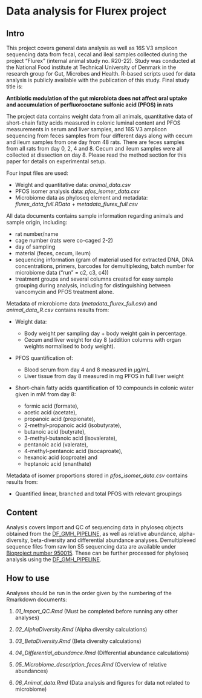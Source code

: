 Data analysis for Flurex project
================

## Intro

This project covers general data analysis as well as 16S V3 amplicon sequencing data from fecal, cecal
and ileal samples collected during the project “Flurex” (internal animal
study no. R20-22). Study was conducted at the National Food institute at
Technical University of Denmark in the research group for Gut, Microbes
and Health. R-based scripts used for data analysis is publicly available
with the publication of this study. Final study title is:

**Antibiotic modulation of the gut microbiota does not affect oral uptake and accumulation of perfluorooctane sulfonic acid (PFOS) in rats**

The project data contains weight data from all animals, quantitative data of short-chain fatty acids measured in colonic luminal content and PFOS measurements in serum and liver samples, and 16S V3 amplicon sequencing from feces samples from four different days along with cecum and ileum samples from one day from 48
rats. There are feces samples from all rats from day 0, 2, 4 and 8.
Cecum and ileum samples were all collected at dissection on day 8.
Please read the method section for this paper for details on
experimental setup.

Four input files are used:
 - Weight and quantitative data: *animal_data.csv*
 - PFOS isomer analysis data: *pfos_isomer_data.csv*
 - Microbiome data as phyloseq element and metadata: *flurex_data_full.RData* + *metadata_flurex_full.csv* 

All data documents contains sample information regarding animals and sample
origin, including:

- rat number/name
- cage number (rats were co-caged 2-2)
- day of sampling
- material (feces, cecum, ileum)
- sequencing information (gram of material used for extracted DNA, DNA
  concentrations, primers, barcodes for demultiplexing, batch number for microbiome data
  (“run” = c2, c3, c4))
- treatment groups and several columns created for easy sample grouping
  during analysis, including for distinguishing between vancomycin and
  PFOS treatment alone.

Metadata of microbiome data (*metadata_flurex_full.csv*) and *animal_data_R.csv* contains results from:

- Weight data:

  - Body weight per sampling day + body weight gain in percentage.
  - Cecum and liver weight for day 8 (addition columns with organ
    weights normalised to body weight).

- PFOS quantification of:

  - Blood serum from day 4 and 8 measured in µg/mL
  - Liver tissue from day 8 measured in mg PFOS in full liver weight

- Short-chain fatty acids quantification of 10 compounds in colonic
  water given in mM from day 8:

  - formic acid (formate),
  - acetic acid (acetate),
  - propanoic acid (propionate),
  - 2-methyl-propanoic acid (isobutyrate),
  - butanoic acid (butyrate),
  - 3-methyl-butanoic acid (isovalerate),
  - pentanoic acid (valerate),
  - 4-methyl-pentanoic acid (isocaproate),
  - hexanoic acid (coproate) and
  - heptanoic acid (enanthate)

Metadata of isomer proportions stored in *pfos_isomer_data.csv* contains
results from:

- Quantified linear, branched and total PFOS with relevant groupings

## Content

Analysis covers Import and QC of sequencing data in phyloseq objects
obtained from the
[DF_GMH_PIPELINE](https://github.com/MSMortensen/DF_GMH_pipeline), as
well as relative abundance, alpha-diversity, beta-diversity and
differential abundance analyses. Demultiplexed sequence files from raw
Ion S5 sequencing data are available under [Bioproject number
950015](http://www.ncbi.nlm.nih.gov/bioproject/950015). These can be
further processed for phyloseq analysis using the
[DF_GMH_PIPELINE](https://github.com/MSMortensen/DF_GMH_pipeline).

## How to use

Analyses should be run in the order given by the numbering of the
Rmarkdown documents:

1.  *01_Import_QC.Rmd* (Must be completed before running any other
    analyses)

2.  *02_AlphaDiversity.Rmd* (Alpha diversity calculations)

3.  *03_BetaDiversity.Rmd* (Beta diversity calculations)

4.  *04_Differential_abundance.Rmd* (Differential abundance calculations)

5.  *05_Microbiome_description_feces.Rmd* (Overview of relative
    abundances)

6.  *06_Animal_data.Rmd* (Data analysis and figures for data not related
    to microbiome)
